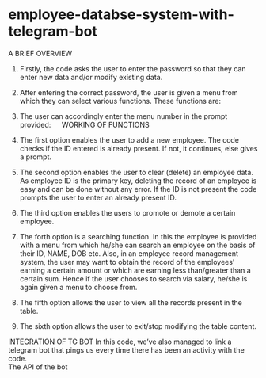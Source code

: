 # employee-databse-system-with-telegram-bot

A BRIEF OVERVIEW  
1.	Firstly, the code asks the user to enter the password so that they can enter new data and/or modify existing data.
2.	After entering the correct password, the user is given a menu from which they can select various functions. These functions are:
3.	The user can accordingly enter the menu number in the prompt provided:
 
WORKING OF FUNCTIONS

1.	The first option enables the user to add a new employee. The code checks if the ID entered is already present. If not, it continues, else gives a prompt.
2.	The second option enables the user to clear (delete) an employee data. As employee ID is the primary key, deleting the record of an employee is easy and can be done without any error. If the ID is not present the code prompts the user to enter an already present ID.
3.	The third option enables the users to promote or demote a certain employee.
4.	The forth option is a searching function. In this the employee is provided with a menu from which he/she can search an employee on the basis of their ID, NAME, DOB etc. 
Also, in an employee record management system, the user may want to obtain the record of the employees’ earning a certain amount or which are earning less than/greater than a certain sum. 
Hence if the user chooses to search via salary, he/she is again given a menu to choose from.
5.	The fifth option allows the user to view all the records present in the table.
6.	The sixth option allows the user to exit/stop modifying the table content.

INTEGRATION OF TG BOT
In this code, we’ve also managed to link a telegram bot that pings us every time there has been an activity with the code.  
The API of the bot


 









 
